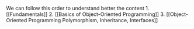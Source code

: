 We can follow this order to understand better the content
	1.  [[Fundamentals]]
	2. [[Basics of Object-Oriented Programming]]
	3. [[Object-Oriented Programming Polymorphism, Inheritance, Interfaces]]
